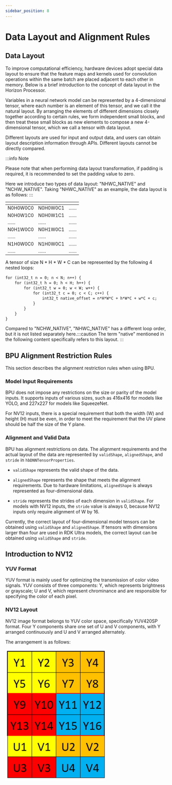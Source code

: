 ```yaml
---
sidebar_position: 8
---
```

# Data Layout and Alignment Rules


## Data Layout

To improve computational efficiency, hardware devices adopt special data layout to ensure that the feature maps and kernels used for convolution operations within the same batch are placed adjacent to each other in memory.
Below is a brief introduction to the concept of data layout in the Horizon Processor.

Variables in a neural network model can be represented by a 4-dimensional tensor, where each number is an element of this tensor, and we call it the natural layout.
By arranging the elements of different dimensions closely together according to certain rules, we form independent small blocks, and then treat these small blocks as new elements to compose a new 4-dimensional tensor, which we call a tensor with data layout.

Different layouts are used for input and output data, and users can obtain layout description information through APIs. Different layouts cannot be directly compared.

:::info Note

Please note that when performing data layout transformation, if padding is required, it is recommended to set the padding value to zero.

Here we introduce two types of data layout: "NHWC_NATIVE" and "NCHW_NATIVE". Taking "NHWC_NATIVE" as an example, the data layout is as follows:
:::

  | <!-- -->    | <!-- -->    |<!-- --> |
  |-----------|----------------|-----|
  | N0H0W0C0    | N0H0W0C1    | ……    |
  | N0H0W1C0    | N0H0W1C1    | ……    |
  | ……          | ……          | ……    |
  | N0H1W0C0    | N0H1W0C1    | ……    |
  | ……          | ……          | ……    |
  | N1H0W0C0    | N1H0W0C1    | ……    |
  | ……          | ……          | ……    |

A tensor of size N * H * W * C can be represented by the following 4 nested loops:



    for (int32_t n = 0; n < N; n++) {
        for (int32_t h = 0; h < H; h++) {
            for (int32_t w = 0; w < W; w++) {
                for (int32_t c = 0; c < C; c++) {
                    int32_t native_offset = n*H*W*C + h*W*C + w*C + c;
                }
            }
        }
    }

Compared to "NCHW_NATIVE", "NHWC_NATIVE" has a different loop order, but it is not listed separately here.:::caution
The term "native" mentioned in the following content specifically refers to this layout.
:::

## BPU Alignment Restriction Rules

This section describes the alignment restriction rules when using BPU.

### Model Input Requirements

BPU does not impose any restrictions on the size or parity of the model inputs. It supports inputs of various sizes, such as 416x416 for models like YOLO, and 227x227 for models like SqueezeNet. 

For NV12 inputs, there is a special requirement that both the width (W) and height (H) must be even, in order to meet the requirement that the UV plane should be half the size of the Y plane.

### Alignment and Valid Data

BPU has alignment restrictions on data. The alignment requirements and the actual layout of the data are represented by ``validShape``, ``alignedShape``, and ``stride`` in ``hbDNNTensorProperties``.

- ``validShape`` represents the valid shape of the data.

- ``alignedShape`` represents the shape that meets the alignment requirements. Due to hardware limitations, ``alignedShape`` is always represented as four-dimensional data.

- ``stride`` represents the strides of each dimension in ``validShape``. For models with NV12 inputs, the ``stride`` value is always 0, because NV12 inputs only require alignment of W by 16.

Currently, the correct layout of four-dimensional model tensors can be obtained using ``validShape`` and ``alignedShape``. If tensors with dimensions larger than four are used in RDK Ultra models, the correct layout can be obtained using ``validShape`` and ``stride``.

## Introduction to NV12

### YUV Format

YUV format is mainly used for optimizing the transmission of color video signals. YUV consists of three components: Y, which represents brightness or grayscale; U and V, which represent chrominance and are responsible for specifying the color of each pixel.

### NV12 Layout

NV12 image format belongs to YUV color space, specifically YUV420SP format. Four Y components share one set of U and V components, with Y arranged continuously and U and V arranged alternately.

The arrangement is as follows:

![nv12_layout](./image/cdev_dnn_api/nv12_layout.png)